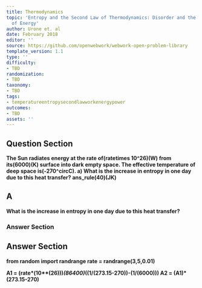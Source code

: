 ```yaml
---
title: Thermodynamics
topic: 'Entropy and the Second Law of Thermodynamics: Disorder and the Unavailability
  of Energy'
author: Urone et. al
date: February 2018
editor: ''
source: https://github.com/openwebwork/webwork-open-problem-library
template_version: 1.1
type: ''
difficulty:
- TBD
randomization:
- TBD
taxonomy:
- TBD
tags:
- temperatureentropysecondlawworkenergypower
outcomes:
- TBD
assets: ''
---
```


## Question Section 

<b>
The Sun radiates energy at the rate of(ratetimes 10^26)(W) from its(6000)(K) surface into dark empty space. The effective temperature of deep space is(-270^circC).
a) What is the increase in entropy in one day due to this heat transfer?
ans_rule(40)(JK)

## A
What is the increase in entropy in one day due to this heat transfer?
### Answer Section


## Answer Section

from random import randrange
rate = randrange(3,5,0.01)

A1 = (rate*(10**(26)))*(86400)*((1/(273.15-270))-(1/(6000)))
A2 = (A1)*(273.15-270)